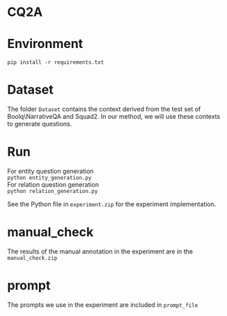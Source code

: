 # CQ2A
# Environment
`pip install -r requirements.txt`
# Dataset
The folder `Dataset` contains the context derived from the test set of Boolq\NarrativeQA and Squad2. In our method, we will use these contexts to generate questions.
# Run
For entity question generation  
```python entity_generation.py```  
For relation question generation  
```python relation_generation.py```

See the Python file in ```experiment.zip``` for the experiment implementation.
# manual_check
The results of the manual annotation in the experiment are in the `manual_check.zip`
# prompt
The prompts we use in the experiment are included in `prompt_file`

